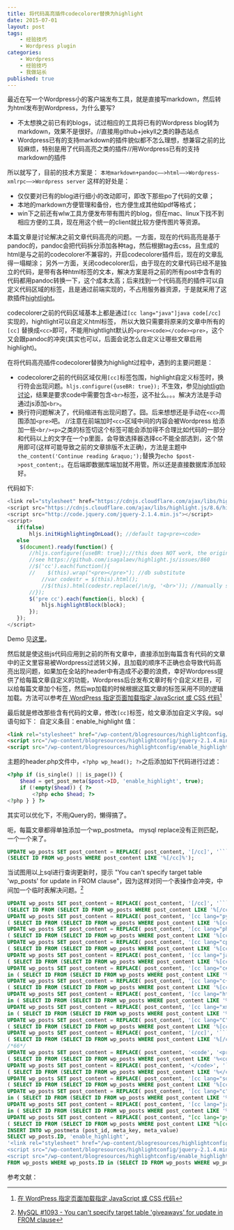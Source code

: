 ```yaml
---
title: 将代码高亮插件codecolorer替换为highlight
date: 2015-07-01
layout: post
tags: 
    - 经验技巧 
    - Wordpress plugin
categories: 
    - Wordpress
    - 经验技巧 
    - 我做站长 
published: true
---
```


最近在写一个Wordpress小的客户端发布工具，就是直接写markdown，然后转为html发布到Wordpress，为什么要写?

- 不太想换之前已有的blogs，试过相应的工具将已有的Wordpress blog转为markdown，效果不是很好。//直接用github+jekyll之类的静态站点
- Wordpress已有的支持markdown的插件貌似都不怎么理想，想兼容之前的比较麻烦，特别是用了代码高亮之类的插件//用Wordpress已有的支持markdown的插件

所以就写了，目前的技术方案是：
``本地markdown+pandoc——>html——>Wordpress-xmlrpc——>Wordpress server``
这样的好处是：

- 仅仅要对已有的blog进行细小的改动即可，即改下那些po了代码的文章；
- 本地的markdown方便管理和备份，也方便生成其他如pdf等格式；
- win下之前还有wlw工具方便发布带有图片的blog，但在mac、linux下找不到相应方便的工具，现在用这个统一的client就比较方便传图片等资源。


本篇文章是讨论解决之前文章代码高亮的问题。一方面，现在的代码高亮是基于pandoc的，pandoc会把代码拆分添加各种tag，然后根据tag去css，且生成的html是与之前的codecolorer不兼容的，开启codecolorer插件后，现在的文章乱得一塌糊涂；
另外一方面，关闭codecolorer后，由于现在的文章代码已经不是独立的代码，是带有各种html标签的文本，解决方案是将之前的所有post中含有的代码都用pandoc转换一下，这个成本太高；后来找到一个代码高亮的插件可以自定义代码区域的标签，且是通过前端实现的，不占用服务器资源，于是就采用了这款插件[hightlight](https://highlightjs.org/)。


codecolorer之前的代码区域基本上都是通过``[cc lang="java"]java code[/cc]``实现的，hightlight可以自定义html标签，
所以大致只需要将原来的文章中所有的``[cc]`` 替换成``<cc>``即可，不能用hightlight默认的``<pre><code></code><pre>``，这个又会跟pandoc的冲突(其实也可以，后面会说怎么自定义让哪些文章启用highlight)。

在将代码高亮插件codecolorer替换为highlight过程中，遇到的主要问题是：

- codecolorer之前的代码区域仅用``[cc]``标签包围，highlight自定义标签时，换行符会出现问题。``hljs.configure({useBR: true});`` 不生效，参见[hightligth讨论](https://github.com/isagalaev/highlight.js/issues/860)，结果是要求code中需要包含``<br>``标签，这不扯么。。。解决方法是手动通过js添加``<br>``。
- 换行符问题解决了，代码缩进有出现问题了。囧。后来想想还是手动在``<cc>``周围添加``<pre>``吧。 //注意在前端加时``<cc>``区域中间的内容会被Wordpress 给添加一些``<br/><p>``之类的标签切这个标签可能会添加得不合理比如代码的一部分和代码以上的文字在一个p里面，会导致选择器选择cc不能全部选到，这个禁用即可(这样可能导致之前的文章排版不太正确)，方法是主题中``the_content('Continue reading &raquo;');``替换为``echo $post->post_content;``。在后端即数据库端加就不用管。所以还是直接数据库添加较好。


代码如下:

```javascript
<link rel="stylesheet" href="https://cdnjs.cloudflare.com/ajax/libs/highlight.js/8.6/styles/default.min.css">
<script src="https://cdnjs.cloudflare.com/ajax/libs/highlight.js/8.6/highlight.min.js"></script>
<script src="http://code.jquery.com/jquery-2.1.4.min.js"></script>
<script>
   if(false)
       hljs.initHighlightingOnLoad(); //default tag<pre><code>
   else
   	$(document).ready(function() {
       //hljs.configure({useBR: true});//this does NOT work, the original code should contains <br>, 
       //see https://github.com/isagalaev/highlight.js/issues/860
       //$('cc').each(function(){
       //    $(this).wrap("<pre></pre>"); //db substitute
           //var codestr = $(this).html();
           //$(this).html(codestr.replace(/\n/g, '<br>')); //manually substitute, add <pre>, no need
       //});
       $('pre cc').each(function(i, block) {
           hljs.highlightBlock(block);
       });
   });
</script>
```

Demo 见[这里](/resources/codecolorer-adapted-to-highlight/highlighttest.html)。

然后就是使这些js代码应用到之前的所有文章中，直接添加到每篇含有代码的文章中的正文里容易被Wordpress过滤转义掉，且加载的顺序不正确也会导致代码高亮出现问题，如果加在全站的header中有造成不必要的浪费，幸好Wordpress提供了给每篇文章自定义的功能，Wordpress后台发布文章时有个自定义栏目，可以给每篇文章加个标签，然后wp加载的时候根据这篇文章的标签采用不同的逻辑加载。方法可以参考[在 WordPress 指定页面加载指定 JavaScript 或 CSS 代码](http://loo2k.com/blog/Wordpress-page-javascript-css-code/)[^1]

最后就是修改那些含有代码的文章，修改``[cc]``标签，给文章添加自定义字段。sql语句如下：
自定义条目：enable_highlight
值：

```html
<link rel="stylesheet" href="/wp-content/blogresources/highlightconfig/highlight.default.min.css">
<script src="/wp-content/blogresources/highlightconfig/jquery-2.1.4.min.js"></script>
<script src="/wp-content/blogresources/highlightconfig/enable_highlight.js"></script>
```

主题的header.php文件中，``<?php wp_head(); ?>``之后添加如下代码进行过滤：

```php
<?php if (is_single() || is_page()) {
    $head = get_post_meta($post->ID, 'enable_highlight', true); 
    if (!empty($head)) { ?> 
        <?php echo $head; ?> 
<?php } } ?>
```

其实可以优化下，不用jQuery的，懒得搞了。


呃，每篇文章都得单独添加一个wp\_postmeta。
mysql replace没有正则匹配，一个一个来了。

```sql
UPDATE wp_posts SET post_content = REPLACE( post_content, '[/cc]', '```</pre>' ) where ID in 
(SELECT ID FROM wp_posts WHERE post_content LIKE '%[/cc]%');
```
当试图用以上sql进行查询更新时，提示 "You can't specify target table 'wp_posts' for update in FROM clause"，因为这样对同一个表操作会冲突，中间加一个临时表解决问题。[^2]

```sql
UPDATE wp_posts SET post_content = REPLACE( post_content, '[/cc]', '```</pre>' ) where ID in 
(SELECT ID FROM (SELECT ID FROM wp_posts WHERE post_content LIKE '%[/cc]%') as tmp);
UPDATE wp_posts SET post_content = REPLACE( post_content, '[cc lang="python"]', '<pre><cc class="python">' ) where ID in 
( SELECT ID FROM (SELECT ID FROM wp_posts WHERE post_content LIKE '%[cc lang="python"]%') as tmp);  /*8 rows*/
UPDATE wp_posts SET post_content = REPLACE( post_content, '[cc lang="php"]', '<pre><cc class="php">' ) where ID in 
( SELECT ID FROM (SELECT ID FROM wp_posts WHERE post_content LIKE '%[cc lang="php"]%') as tmp); /*8 rows*/
UPDATE wp_posts SET post_content = REPLACE( post_content, '[cc lang="cpp"]', '<pre><cc class="cpp">' ) where ID in 
( SELECT ID FROM (SELECT ID FROM wp_posts WHERE post_content LIKE '%[cc lang="cpp"]%') as tmp); /*6*/ 
UPDATE wp_posts SET post_content = REPLACE( post_content, '[cc lang="java"]', '<pre><cc class="java">' ) where ID in 
( SELECT ID FROM (SELECT ID FROM wp_posts WHERE post_content LIKE '%[cc lang="java"]%') as tmp); /*16*/
UPDATE wp_posts SET post_content = REPLACE( post_content, '[cc lang="c#"]', '<pre><cc class="csharp">' ) where ID 
in ( SELECT ID FROM (SELECT ID FROM wp_posts WHERE post_content LIKE '%[cc lang="c#"]%') as tmp); /*4*/
UPDATE wp_posts SET post_content = REPLACE( post_content, '[cc lang="c++"]', '<pre><cc class="cpp">' ) where ID in 
( SELECT ID FROM (SELECT ID FROM wp_posts WHERE post_content LIKE '%[cc lang="c++"]%') as tmp); /*6*/
UPDATE wp_posts SET post_content = REPLACE( post_content, '[cc lang="html"]', '<pre><cc class="html">' ) where ID 
in ( SELECT ID FROM (SELECT ID FROM wp_posts WHERE post_content LIKE '%[cc lang="html"]%') as tmp); /*1*/
UPDATE wp_posts SET post_content = REPLACE( post_content, '[cc lang="xml"]', '<pre><cc class="xml">' ) where ID 
in ( SELECT ID FROM (SELECT ID FROM wp_posts WHERE post_content LIKE '%[cc lang="xml"]%') as tmp); /*5*/
UPDATE wp_posts SET post_content = REPLACE( post_content, '[cc lang="C"]', '<pre><cc class="C">' ) where ID in 
( SELECT ID FROM (SELECT ID FROM wp_posts WHERE post_content LIKE '%[cc lang="C"]%') as tmp); /*10*/
UPDATE wp_posts SET post_content = REPLACE( post_content, '[/cc]', '```</pre>' ) where ID in 
( SELECT ID FROM (SELECT ID FROM wp_posts WHERE post_content LIKE '%[/cc]%') as tmp); 
/*66*/
UPDATE wp_posts SET post_content = REPLACE( post_content, '<code', '<pre><cc' ) where ID in 
( SELECT ID FROM (SELECT ID FROM wp_posts WHERE post_content LIKE '%<code%') as tmp); /*11*/
UPDATE wp_posts SET post_content = REPLACE( post_content, '</code>', '```</pre>' ) where ID in 
( SELECT ID FROM (SELECT ID FROM wp_posts WHERE post_content LIKE '%</code>%') as tmp); /*11*/
UPDATE wp_posts SET post_content = REPLACE( post_content, '[cc lang="sql"]', '<pre><cc class="sql">' ) where ID in 
( SELECT ID FROM (SELECT ID FROM wp_posts WHERE post_content LIKE '%[cc lang="sql"]%') as tmp); /*5*/
UPDATE wp_posts SET post_content = REPLACE( post_content, '[cc lang="c"]', '<pre><cc class="c">' ) where ID 
in ( SELECT ID FROM (SELECT ID FROM wp_posts WHERE post_content LIKE '%[cc lang="c"]%') as tmp); /*4*/
UPDATE wp_posts SET post_content = REPLACE( post_content, '[cc lang="javascript"]', '<pre><cc class="javascript">' ) where ID 
in ( SELECT ID FROM (SELECT ID FROM wp_posts WHERE post_content LIKE '%[cc lang="javascript"]%') as tmp); /*2*/
UPDATE wp_posts SET post_content = REPLACE( post_content, "[cc lang='python']", '<pre><cc class="python">' ) where ID in 
( SELECT ID FROM (SELECT ID FROM wp_posts WHERE post_content LIKE "%[cc lang='python']%") as tmp); /*2*/
INSERT INTO wp_postmeta (post_id, meta_key, meta_value) 
SELECT wp_posts.ID, 'enable_highlight', 
'<link rel="stylesheet" href="/wp-content/blogresources/highlightconfig/highlight.default.min.css">
<script src="/wp-content/blogresources/highlightconfig/jquery-2.1.4.min.js"></script>
<script src="/wp-content/blogresources/highlightconfig/enable_highlight.js"></script>' 
FROM wp_posts WHERE wp_posts.ID in (SELECT ID FROM wp_posts WHERE wp_posts.post_content LIKE '%```</pre>%');
```

参考文献：

[^1]: [在 WordPress 指定页面加载指定 JavaScript 或 CSS 代码](http://loo2k.com/blog/Wordpress-page-javascript-css-code/) 
[^2]: [MySQL #1093 - You can't specify target table 'giveaways' for update in FROM clause](http://stackoverflow.com/questions/8333376/mysql-1093-you-cant-specify-target-table-giveaways-for-update-in-from-clau)
  
